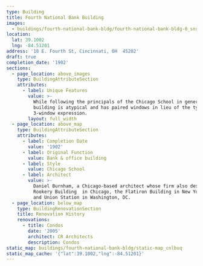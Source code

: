 ```yaml
---
type: Building
title: Fourth National Bank Building
images:
  - buildings/fourth-national-bank-bldg/fourth-national-bank-bldg-0_snxa4g
location:
  lat: 39.1002
  lng: -84.51201
address: '18 E. Fourth St, Cincinnati, OH  45202'
draft: true
completion_date: '1902'
sections:
  - page_location: above_images
    type: BuildingAttributeSection
    attributes:
      - label: Unique Features
        value: >-
          While following the principals of the Chicago School in general, the
          building is atypical and has paired windows in lieu of the typical
          3-window expression.
        layout: full_width
  - page_location: above_map
    type: BuildingAttributeSection
    attributes:
      - label: Completion Date
        value: '1902'
      - label: Original Function
        value: Bank & office building
      - label: Style
        value: Chicago School
      - label: Architect
        value: >-
          Daniel Burnham, a Chicago-based architect whose firm also designed the
          Rookery Building  in Chicago, the Flatiron Building in New York City,
          and Union Station in Washington, DC.
  - page_location: below_map
    type: BuildingRenovationSection
    title: Renovation History
    renovations:
      - title: Condos
        date: '2005'
        architect: CR Architects
        description: Condos
static_map: buildings/fourth-national-bank-bldg/static-map_cnlbuq
static_map_cache: '{"lat":39.1002,"lng":-84.51201}'
---
```

